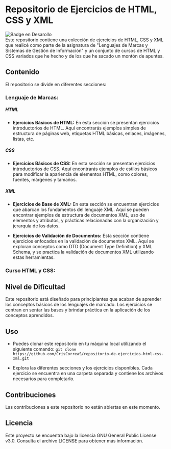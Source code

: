 # Repositorio de Ejercicios de HTML, CSS y XML
![Badge en Desarollo](https://img.shields.io/badge/STATUS-EN%20DESAROLLO-green)
<br/>
Este repositorio contiene una colección de ejercicios de HTML, CSS y XML que realicé como parte de la asignatura de "Lenguajes de Marcas y Sistemas de Gestión de Información" y un conjunto de cursos de HTML y CSS variados que he hecho y de los que he sacado un montón de apuntes.

## Contenido
El repositorio se divide en diferentes secciones:

### Lenguaje de Marcas:

##### HTML
- **Ejercicios Básicos de HTML:** En esta sección se presentan ejercicios introductorios de HTML. Aquí encontrarás ejemplos simples de estructura de páginas web, etiquetas HTML básicas, enlaces, imágenes, listas, etc.

##### CSS
- **Ejercicios Básicos de CSS:** En esta sección se presentan ejercicios introductorios de CSS. Aquí encontrarás ejemplos de estilos básicos para modificar la apariencia de elementos HTML, como colores, fuentes, márgenes y tamaños.

##### XML
- **Ejercicios de Base de XML:** En esta sección se encuentran ejercicios que abarcan los fundamentos del lenguaje XML. Aquí se pueden encontrar ejemplos de estructura de documentos XML, uso de elementos y atributos, y prácticas relacionadas con la organización y jerarquía de los datos.

- **Ejercicios de Validación de Documentos:** Esta sección contiene ejercicios enfocados en la validación de documentos XML. Aquí se exploran conceptos como DTD (Document Type Definition) y XML Schema, y se practica la validación de documentos XML utilizando estas herramientas.

### Curso HTML y CSS:



## Nivel de Dificultad
Este repositorio está diseñado para principiantes que acaban de aprender los conceptos básicos de los lenguajes de marcado. Los ejercicios se centran en sentar las bases y brindar práctica en la aplicación de los conceptos aprendidos.

## Uso
- Puedes clonar este repositorio en tu máquina local utilizando el siguiente comando:
`git clone https://github.com/CrisCorreaS/repositorio-de-ejercicios-html-css-xml.git`

- Explora las diferentes secciones y los ejercicios disponibles. Cada ejercicio se encuentra en una carpeta separada y contiene los archivos necesarios para completarlo.

## Contribuciones
Las contribuciones a este repositorio no están abiertas en este momento.

## Licencia
Este proyecto se encuentra bajo la licencia GNU General Public License v3.0. Consulta el archivo LICENSE para obtener más información.
